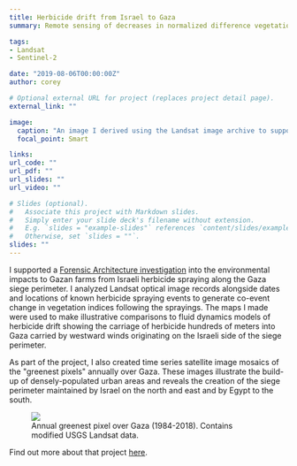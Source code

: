 ```yaml
---
title: Herbicide drift from Israel to Gaza
summary: Remote sensing of decreases in normalized difference vegetation index (NDVI) coincident with Israeli military spraying of herbicide along the Gaza siege perimeter

tags:
- Landsat
- Sentinel-2

date: "2019-08-06T00:00:00Z"
author: corey

# Optional external URL for project (replaces project detail page).
external_link: ""

image:
  caption: "An image I derived using the Landsat image archive to support the Forensic Architecture investigation. This map illustrates long-term environmental changes over Gaza. Red areas are regions where vegetative activity has decreased over time."
  focal_point: Smart

links:
url_code: ""
url_pdf: ""
url_slides: ""
url_video: ""

# Slides (optional).
#   Associate this project with Markdown slides.
#   Simply enter your slide deck's filename without extension.
#   E.g. `slides = "example-slides"` references `content/slides/example-slides.md`.
#   Otherwise, set `slides = ""`.
slides: ""
---
```


I supported a [Forensic Architecture investigation](https://forensic-architecture.org/investigation/herbicidal-warfare-in-gaza) into the environmental impacts to Gazan farms from Israeli herbicide spraying along the Gaza siege perimeter. I analyzed Landsat optical image records alongside dates and locations of known herbicide spraying events to generate co-event change in vegetation indices following the sprayings. The maps I made were used to make illustrative comparisons to fluid dynamics models of herbicide drift showing the carriage of herbicide hundreds of meters into Gaza carried by westward winds originating on the Israeli side of the siege perimeter.

As part of the project, I also created time series satellite image mosaics of the "greenest pixels" annually over Gaza. These images illustrate the build-up of densely-populated urban areas and reveals the creation of the siege perimeter maintained by Israel on the north and east and by Egypt to the south.

<figure>
<img class="special-img-class" src="/img/gaza_greenest.gif"/>

<figcaption>Annual greenest pixel over Gaza (1984-2018). Contains modified USGS Landsat data.</figcaption>
</figure>

Find out more about that project [here](https://forensic-architecture.org/investigation/herbicidal-warfare-in-gaza).

